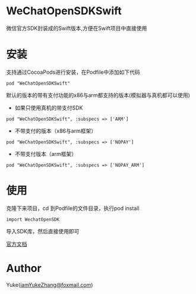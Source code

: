 # WeChatOpenSDKSwift

微信官方SDK封装成的Swift版本,方便在Swift项目中直接使用


# 安装

支持通过CocoaPods进行安装，在Podfile中添加如下代码

```
pod "WeChatOpenSDKSwift"

```

默认的版本的带有支付功能的x86与arm都支持的版本(模拟器与真机都可以使用)


- 如果只使用真机的带支付SDK

```
pod "WeChatOpenSDKSwift", :subspecs => ['ARM']
```

- 不带支付的版本（x86与arm框架）

```
pod "WeChatOpenSDKSwift", :subspecs => ['NOPAY']
```

- 不带支付版本（arm框架）


```
pod "WeChatOpenSDKSwift", :subspecs => ['NOPAY_ARM']
```


# 使用

克隆下来项目，cd 到Podfile的文件目录，执行pod install 

```
import WechatOpenSDK 

```
 导入SDK库，然后直接使用即可

  [官方文档](https://developers.weixin.qq.com/doc/oplatform/Mobile_App/Access_Guide/iOS.html)



# Author 

Yuke(iamYukeZhang@foxmail.com)





